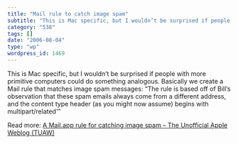 ```yaml
---
title: "Mail rule to catch image spam"
subtitle: "This is Mac specific, but I wouldn’t be surprised if people with more primitive computers could do s..."
category: "538"
tags: []
date: "2006-08-04"
type: "wp"
wordpress_id: 1469
---
```

This is Mac specific, but I wouldn’t be surprised if people with more primitive computers could do something analogous. Basically we create a Mail rule that matches image spam messages:
“The rule is based off of Bill’s observation that these spam emails always come from a different address, and the content type header (as you might now assume) begins with multipart/related'”

Read more: [A Mail.app rule for catching image spam – The Unofficial Apple Weblog (TUAW)](http://www.tuaw.com/2006/08/04/a-mail-app-rule-for-catching-image-spam/)